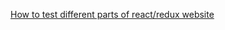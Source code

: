 [How to test different parts of react/redux website](https://github.com/rackt/redux/blob/master/docs/recipes/WritingTests.md)
